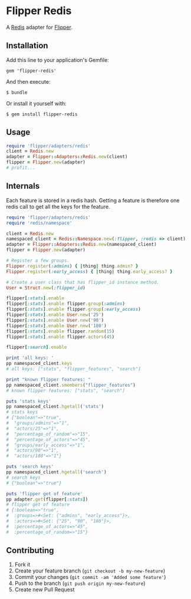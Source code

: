 # Flipper Redis

A [Redis](https://github.com/redis/redis-rb) adapter for [Flipper](https://github.com/jnunemaker/flipper).

## Installation

Add this line to your application's Gemfile:

    gem 'flipper-redis'

And then execute:

    $ bundle

Or install it yourself with:

    $ gem install flipper-redis

## Usage

```ruby
require 'flipper/adapters/redis'
client = Redis.new
adapter = Flipper::Adapters::Redis.new(client)
flipper = Flipper.new(adapter)
# profit...
```

## Internals

Each feature is stored in a redis hash. Getting a feature is therefore one redis call to get all the keys for the feature.

```ruby
require 'flipper/adapters/redis'
require 'redis/namespace'

client = Redis.new
namespaced_client = Redis::Namespace.new(:flipper, :redis => client)
adapter = Flipper::Adapters::Redis.new(namespaced_client)
flipper = Flipper.new(adapter)

# Register a few groups.
Flipper.register(:admins) { |thing| thing.admin? }
Flipper.register(:early_access) { |thing| thing.early_access? }

# Create a user class that has flipper_id instance method.
User = Struct.new(:flipper_id)

flipper[:stats].enable
flipper[:stats].enable flipper.group(:admins)
flipper[:stats].enable flipper.group(:early_access)
flipper[:stats].enable User.new('25')
flipper[:stats].enable User.new('90')
flipper[:stats].enable User.new('180')
flipper[:stats].enable flipper.random(15)
flipper[:stats].enable flipper.actors(45)

flipper[:search].enable

print 'all keys: '
pp namespaced_client.keys
# all keys: ["stats", "flipper_features", "search"]

print "known flipper features: "
pp namespaced_client.smembers("flipper_features")
# known flipper features: ["stats", "search"]

puts 'stats keys'
pp namespaced_client.hgetall('stats')
# stats keys
# {"boolean"=>"true",
#  "groups/admins"=>"1",
#  "actors/25"=>"1",
#  "percentage_of_random"=>"15",
#  "percentage_of_actors"=>"45",
#  "groups/early_access"=>"1",
#  "actors/90"=>"1",
#  "actors/180"=>"1"}

puts 'search keys'
pp namespaced_client.hgetall('search')
# search keys
# {"boolean"=>"true"}

puts 'flipper get of feature'
pp adapter.get(flipper[:stats])
# flipper get of feature
# {:boolean=>"true",
#  :groups=>#<Set: {"admins", "early_access"}>,
#  :actors=>#<Set: {"25", "90", "180"}>,
#  :percentage_of_actors=>"45",
#  :percentage_of_random=>"15"}
```

## Contributing

1. Fork it
2. Create your feature branch (`git checkout -b my-new-feature`)
3. Commit your changes (`git commit -am 'Added some feature'`)
4. Push to the branch (`git push origin my-new-feature`)
5. Create new Pull Request

